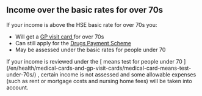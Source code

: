 ##  Income over the basic rates for over 70s

If your income is above the HSE basic rate for over 70s you:

  * Will get a [ GP visit card ](https://www.citizensinformation.ie/en/health/medical-cards-and-gp-visit-cards/gp-visit-cards/) for over 70s 
  * Can still apply for the [ Drugs Payment Scheme ](https://www.citizensinformation.ie/en/health/drugs-and-medicines/drugs-payment-scheme/)
  * May be assessed under the basic rates for people under 70 

If your income is reviewed under the [ means test for people under 70
](/en/health/medical-cards-and-gp-visit-cards/medical-card-means-test-
under-70s/) , certain income is not assessed and some allowable expenses (such
as rent or mortgage costs and nursing home fees) will be taken into account.
